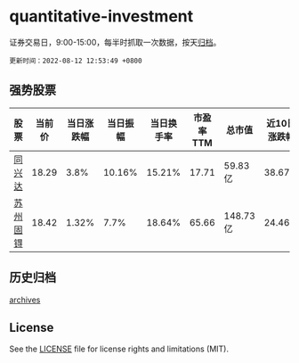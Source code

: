 # quantitative-investment

证券交易日，9:00-15:00，每半时抓取一次数据，按天[归档](archives)。

`更新时间：2022-08-12 12:53:49 +0800`

## 强势股票

|股票|当前价|当日涨跌幅|当日振幅|当日换手率|市盈率TTM|总市值|近10日涨跌幅|
|----|----|----|----|----|----|----|----|
|[同兴达](https://xueqiu.com/S/SZ002845)|18.29|3.8%|10.16%|15.21%|17.71|59.83亿|38.67%|
|[苏州固锝](https://xueqiu.com/S/SZ002079)|18.42|1.32%|7.7%|18.64%|65.66|148.73亿|24.46%|

## 历史归档

[archives](archives)

## License

See the [LICENSE](LICENSE) file for license rights and limitations (MIT).